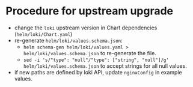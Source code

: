 # Procedure for upstream upgrade

* change the `loki` upstream version in Chart dependencies (`helm/loki/Chart.yaml`)
* re-generate `helm/loki/values.schema.json`:
  * `helm schema-gen helm/loki/values.yaml > helm/loki/values.schema.json` to re-generate the file.
  * `sed -i 's/"type": "null"/"type": ["string", "null"]/g' helm/loki/values.schema.json` to accept strings for all null values.
* if new paths are defined by loki API, update `nginxConfig` in example values.
